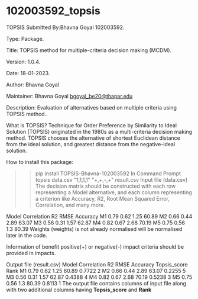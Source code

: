 # 102003592_topsis

TOPSIS
Submitted By:Bhavna Goyal 102003592.

Type: Package.

Title: TOPSIS method for multiple-criteria decision making (MCDM).

Version: 1.0.4.

Date: 18-01-2023.

Author: Bhavna Goyal

Maintainer: Bhavna Goyal bgoyal_be20@thapar.edu

Description: Evaluation of alternatives based on multiple criteria using TOPSIS method..

What is TOPSIS?
Technique for Order Preference by Similarity to Ideal Solution (TOPSIS) originated in the 1980s as a multi-criteria decision making method. TOPSIS chooses the alternative of shortest Euclidean distance from the ideal solution, and greatest distance from the negative-ideal solution.


How to install this package:
>> pip install TOPSIS-Bhavna-102003592
In Command Prompt
>> topsis data.csv "1,1,1,1" "+,+,-,+" result.csv
Input file (data.csv)
The decision matrix should be constructed with each row representing a Model alternative, and each column representing a criterion like Accuracy, R2, Root Mean Squared Error, Correlation, and many more.

Model	Correlation	R2	RMSE	Accuracy
M1	0.79	0.62	1.25	60.89
M2	0.66	0.44	2.89	63.07
M3	0.56	0.31	1.57	62.87
M4	0.82	0.67	2.68	70.19
M5	0.75	0.56	1.3	80.39
Weights (weights) is not already normalised will be normalised later in the code.

Information of benefit positive(+) or negative(-) impact criteria should be provided in impacts.


Output file (result.csv)
Model	Correlation	R2	RMSE	Accuracy	Topsis_score	Rank
M1	0.79	0.62	1.25	60.89	0.7722	2
M2	0.66	0.44	2.89	63.07	0.2255	5
M3	0.56	0.31	1.57	62.87	0.4388	4
M4	0.82	0.67	2.68	70.19	0.5238	3
M5	0.75	0.56	1.3	80.39	0.8113	1
The output file contains columns of input file along with two additional columns having **Topsis_score** and **Rank**
